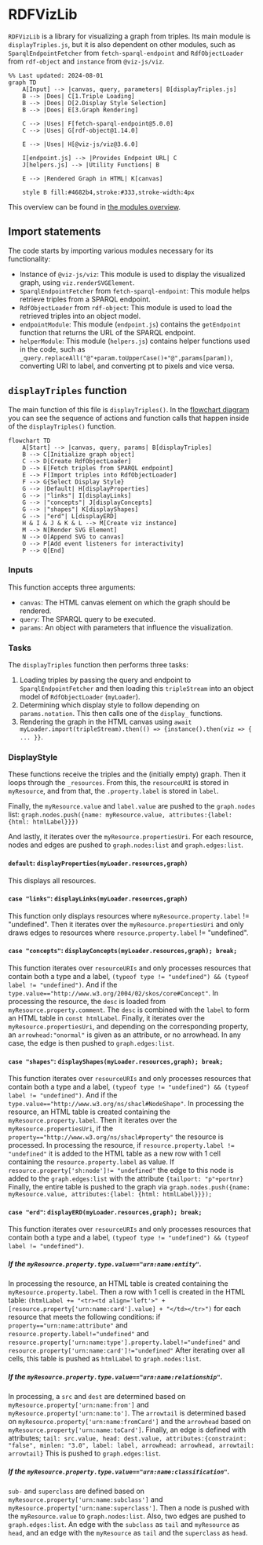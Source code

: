 # RDFVizLib
`RDFVizLib` is a library for visualizing a graph from triples. Its main module is `displayTriples.js`, but it is also dependent on other modules, such as `SparqlEndpointFetcher` from `fetch-sparql-endpoint` and `RdfObjectLoader` from `rdf-object` and `instance` from `@viz-js/viz`.

```mermaid
%% Last updated: 2024-08-01
graph TD
    A[Input] --> |canvas, query, parameters| B[displayTriples.js]
    B --> |Does| C[1.Triple Loading]
    B --> |Does| D[2.Display Style Selection]
    B --> |Does| E[3.Graph Rendering]
    
    C --> |Uses| F[fetch-sparql-endpoint@5.0.0]
    C --> |Uses| G[rdf-object@1.14.0]
    
    E --> |Uses| H[@viz-js/viz@3.6.0]
    
    I[endpoint.js] --> |Provides Endpoint URL| C
    J[helpers.js] --> |Utility Functions| B
    
    E --> |Rendered Graph in HTML| K[canvas]

    style B fill:#4682b4,stroke:#333,stroke-width:4px
```
This overview can be found in [the modules overview](modules_overview.mermaid).

## Import statements
The code starts by importing various modules necessary for its functionality:

- Instance of `@viz-js/viz`: This module is used to display the visualized graph, using `viz.renderSVGElement`.
- `SparqlEndpointFetcher` from `fetch-sparql-endpoint`: This module helps retrieve triples from a SPARQL endpoint.
- `RdfObjectLoader` from `rdf-object`: This module is used to load the retrieved triples into an object model.
- `endpointModule`: This module (`endpoint.js`) contains the `getEndpoint` function that returns the URL of the SPARQL endpoint.
- `helperModule`: This module (`helpers.js`) contains helper functions used in the code, such as `_query.replaceAll("@"+param.toUpperCase()+"@",params[param])`, converting URI to label, and converting pt to pixels and vice versa.

## `displayTriples` function
The main function of this file is `displayTriples()`. In the [flowchart diagram](flowchart.mermaid) you can see the sequence of actions and function calls that happen inside of the `displayTriples()` function.

```mermaid
flowchart TD
    A[Start] --> |canvas, query, params| B[displayTriples]
    B --> C[Initialize graph object]
    C --> D[Create RdfObjectLoader]
    D --> E[Fetch triples from SPARQL endpoint]
    E --> F[Import triples into RdfObjectLoader]
    F --> G{Select Display Style}
    G --> |Default| H[displayProperties]
    G --> |"links"| I[displayLinks]
    G --> |"concepts"| J[displayConcepts]
    G --> |"shapes"| K[displayShapes]
    G --> |"erd"| L[displayERD]
    H & I & J & K & L --> M[Create viz instance]
    M --> N[Render SVG Element]
    N --> O[Append SVG to canvas]
    O --> P[Add event listeners for interactivity]
    P --> Q[End]
```

### Inputs
This function accepts three arguments:

- `canvas`: The HTML canvas element on which the graph should be rendered.
- `query`: The SPARQL query to be executed.
- `params`: An object with parameters that influence the visualization.

### Tasks
The `displayTriples` function then performs three tasks:
1. Loading triples by passing the query and endpoint to `SparqlEndpointFetcher` and then loading this `tripleStream` into an object model of `RdfObjectLoader` (`myLoader`).
2. Determining which display style to follow depending on `params.notation`. This then calls one of the `display_` functions.
3. Rendering the graph in the HTML canvas using `await myLoader.import(tripleStream).then(() => {instance().then(viz => { ... }}`.

### DisplayStyle
These functions receive the triples and the (initially empty) graph. Then it loops through the `_resources`. From this, the `resourceURI` is stored in `myResource`, and from that, the `.property.label` is stored in `label`.

Finally, the `myResource.value` and `label.value` are pushed to the `graph.nodes` list:
`graph.nodes.push({name: myResource.value, attributes:{label: {html: htmlLabel}}})`

And lastly, it iterates over the `myResource.propertiesUri`. For each resource, nodes and edges are pushed to `graph.nodes:list` and `graph.edges:list`.

#### `default`: `displayProperties(myLoader.resources,graph)`
This displays all resources.

#### `case "links"`: `displayLinks(myLoader.resources,graph)`
This function only displays resources where `myResource.property.label` != "undefined". Then it iterates over the `myResource.propertiesUri` and only draws edges to resources where `resource.property.label` != "undefined".

#### `case "concepts"`: `displayConcepts(myLoader.resources,graph); break;`
This function iterates over `resourceURIs` and only processes resources that contain both a type and a label, `(typeof type != "undefined") && (typeof label != "undefined")`. And if the `type.value=="http://www.w3.org/2004/02/skos/core#Concept"`.
In processing the resource, the `desc` is loaded from `myResource.property.comment`. The `desc` is combined with the `label` to form an HTML table in `const htmlLabel`.
Finally, it iterates over the `myResource.propertiesUri`, and depending on the corresponding property, an `arrowhead:"onormal"` is given as an attribute, or no arrowhead. In any case, the edge is then pushed to `graph.edges:list`.

#### `case "shapes"`: `displayShapes(myLoader.resources,graph); break;`
This function iterates over `resourceURIs` and only processes resources that contain both a type and a label, `(typeof type != "undefined") && (typeof label != "undefined")`. And if the `type.value=="http://www.w3.org/ns/shacl#NodeShape"`.
In processing the resource, an HTML table is created containing the `myResource.property.label`.
Then it iterates over the `myResource.propertiesUri`, if the `property=="http://www.w3.org/ns/shacl#property"` the resource is processed.
In processing the resource, if `resource.property.label != "undefined"` it is added to the HTML table as a new row with 1 cell containing the `resource.property.label` as value.
If `resource.property['sh:node']!= "undefined"` the edge to this node is added to the `graph.edges:list` with the attribute `{tailport: "p"+portnr}`
Finally, the entire table is pushed to the graph via
`graph.nodes.push({name: myResource.value, attributes:{label: {html: htmlLabel}}});`

#### `case "erd"`: `displayERD(myLoader.resources,graph); break;`
This function iterates over `resourceURIs` and only processes resources that contain both a type and a label, `(typeof type != "undefined") && (typeof label != "undefined")`.

##### If the `myResource.property.type.value=="urn:name:entity"`.
In processing the resource, an HTML table is created containing the `myResource.property.label`.
Then a row with 1 cell is created in the HTML table: `(htmlLabel += "<tr><td align='left'>" + [resource.property['urn:name:card'].value] + "</td></tr>")` for each resource that meets the following conditions:
if `property=="urn:name:attribute"` and `resource.property.label!="undefined"` and `resource.property['urn:name:type'].property.label!="undefined"` and `resource.property['urn:name:card']!="undefined"`
After iterating over all cells, this table is pushed as `htmlLabel` to `graph.nodes:list`.

##### If the `myResource.property.type.value=="urn:name:relationship"`.
In processing, a `src` and `dest` are determined based on `myResource.property['urn:name:from']` and `myResource.property['urn:name:to']`.
The `arrowtail` is determined based on `myResource.property['urn:name:fromCard']` and the `arrowhead` based on `myResource.property['urn:name:toCard']`.
Finally, an edge is defined with attributes;
`tail: src.value, head: dest.value, attributes:{constraint: "false", minlen: "3.0", label: label, arrowhead: arrowhead, arrowtail: arrowtail}`
This is pushed to `graph.edges:list`.

##### If the `myResource.property.type.value=="urn:name:classification"`.
`sub-` and `superclass` are defined based on `myResource.property['urn:name:subclass']` and `myResource.property['urn:name:superclass']`.
Then a node is pushed with the `myResource.value` to `graph.nodes:list`.
Also, two edges are pushed to `graph.edges:list`. An edge with the `subclass` as `tail` and `myResource` as `head`, and an edge with the `myResource` as `tail` and the `superclass` as `head`.